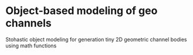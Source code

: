 # Object-based modeling of geo channels
Stohastic object modeling for generation tiny 2D geometric channel bodies using math functions
